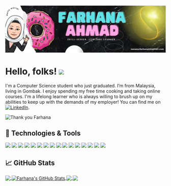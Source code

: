 <!-- More info, tips and tricks for making GitHub Profile README can be found in my article at https://towardsdatascience.com/build-a-stunning-readme-for-your-github-profile-9b80434fe5d7 -->

![Header](https://github.com/Pseudocodeharbingers/Pseudocodeharbingers/blob/main/my_header.png?raw=true "Header")

# Hello, folks! <img src="https://raw.githubusercontent.com/MartinHeinz/MartinHeinz/master/wave.gif" width="30px">

I'm a Computer Science student who just graduated. I’m from Malaysia, living in Gombak. I enjoy spending my free time cooking and taking online courses.  I'm a lifelong learner who is always willing to brush up on my abilities to keep up with the demands of my employer! You can find me on [![LinkedIn][3.2]][3].

![Thank you Farhana](https://user-images.githubusercontent.com/91973389/141606984-585759b1-a011-4488-95f6-fc8bd3eb5c43.png)

## 🔧 Technologies & Tools
![](https://img.shields.io/badge/OS-Windows-informational?style=flat&logo=windows&logoColor=white&color=2bbc8a)
![](https://img.shields.io/badge/Code-Python-informational?style=flat&logo=python&logoColor=white&color=2bbc8a)
![](https://img.shields.io/badge/Code-Java-informational?style=flat&logo=java&logoColor=white&color=2bbc8a)
![](https://img.shields.io/badge/Code-PHP-informational?style=flat&logo=php&logoColor=white&color=2bbc8a)
![](https://img.shields.io/badge/Code-C++-informational?style=flat&logo=c&logoColor=white&color=2bbc8a)
![](https://img.shields.io/badge/Code-HTML-informational?style=flat&logo=html&logoColor=white&color=2bbc8a)
![](https://img.shields.io/badge/Code-JavaScript-informational?style=flat&logo=javascript&logoColor=white&color=2bbc8a)
![](https://img.shields.io/badge/Shell-Powershell-informational?style=flat&logo=Powershell&logoColor=white&color=2bbc8a)
![](https://img.shields.io/badge/Tools-MySQL-informational?style=flat&logo=mysql&logoColor=white&color=2bbc8a)
![](https://img.shields.io/badge/Tools-T_SQL-informational?style=flat&logo=sql_server&logoColor=white&color=2bbc8a)
![](https://img.shields.io/badge/Tools-Power_BI-informational?style=flat&logo=powerbi&logoColor=white&color=2bbc8a)
![](https://img.shields.io/badge/Tools-Watson_Studio-informational?style=flat&logo=IBM&logoColor=white&color=2bbc8a)
![](https://img.shields.io/badge/Framework-Flask-informational?style=flat&logo=flask&logoColor=white&color=2bbc8a)
![](https://img.shields.io/badge/Framework-Django-informational?style=flat&logo=django&logoColor=white&color=2bbc8a)
![](https://img.shields.io/badge/Framework-MVC-informational?style=flat&logo=mvc&logoColor=white&color=2bbc8a)
![](https://img.shields.io/badge/Cloud-Heroku-informational?style=flat&logo=heroku&logoColor=white&color=2bbc8a)

## &#x1f4c8; GitHub Stats

<a href="https://github.com/Pseudocodeharbingers/ Pseudocodeharbingers">
  <img align="center" src="https://github-readme-stats.vercel.app/api/top-langs/?username=Pseudocodeharbingers&hide=java,html,tex&title_color=ffffff&text_color=c9cacc&icon_color=2bbc8a&bg_color=1d1f21&langs_count=3" />
</a>
<a href="https://github.com/PseudocodeHarbingers/ PseudocodeHarbingers">
  <img align="center" src="https://github-readme-stats.vercel.app/api?username=Pseudocodeharbingers&show_icons=true&line_height=27&count_private=true&title_color=ffffff&text_color=c9cacc&icon_color=2bbc8a&bg_color=1d1f21" alt="Farhana's GitHub Stats" />
</a>

<a href="https://github.com/Pseudocodeharbingers/CSC584-Enterprise-Programming ">
  <img align="center" src="https://github-readme-stats.vercel.app/api/pin/?username=Pseudocodeharbingers&repo=CSC584-Enterprise-Programming &title_color=ffffff&text_color=c9cacc&icon_color=2bbc8a&bg_color=1d1f21" />
</a>

<a href="https://github.com/Pseudocodeharbingers/ICT502-Database-Engineering">
  <img align="center" src="https://github-readme-stats.vercel.app/api/pin/?username=Pseudocodeharbingers&repo=ICT502-Database-Engineering&title_color=ffffff&text_color=c9cacc&icon_color=2bbc8a&bg_color=1d1f21" />
</a>    

<!-- links to social media icons -->

<!-- icons with padding -->

[1.1]: http://i.imgur.com/tXSoThF.png (twitter icon with padding)
[2.1]: http://i.imgur.com/0o48UoR.png (github icon with padding)

<!-- icons without padding -->

[1.2]: http://i.imgur.com/wWzX9uB.png (twitter icon without padding)
[2.2]: http://i.imgur.com/9I6NRUm.png (github icon without padding)
[3.2]: https://raw.githubusercontent.com/MartinHeinz/MartinHeinz/master/linkedin-3-16.png (LinkedIn icon without padding)


<!-- links to your social media accounts -->

[1]: https://twitter.com/Martin_Heinz_
[2]: https://github.com/PseudocodeHarbingers
[3]: https://www.linkedin.com/in/nur-farhana-ahmad-277809165/


<!-- Resources -->
<!-- Icons: https://simpleicons.org/ -->
<!-- GitHub Stats: https://github.com/anuraghazra/github-readme-stats -->
<!-- Emojis: https://emojipedia.org/emoji/ -->
<!-- HTML Emojis: https://www.fileformat.info/index.htm -->
<!-- Shields: https://shields.io/ -->
<!-- Awesome GitHub Profile README: https://github.com/abhisheknaiidu/awesome-github-profile-readme -->
